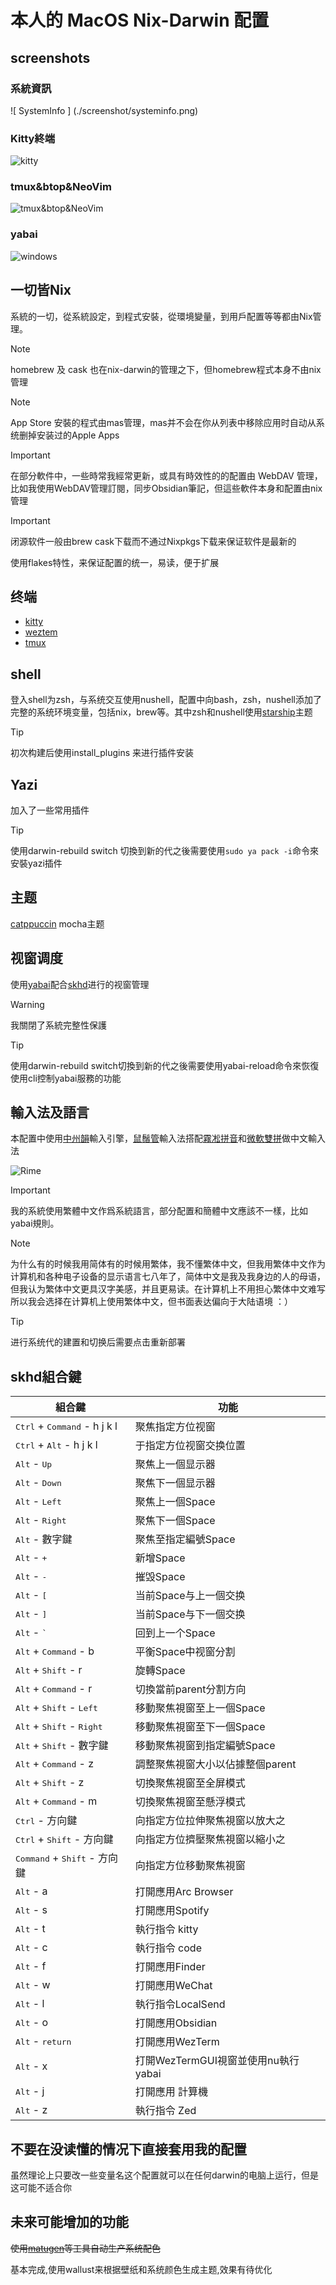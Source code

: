# 本人的 MacOS Nix-Darwin 配置

## screenshots

### 系統資訊

![ SystemInfo ] (./screenshot/systeminfo.png)

### Kitty終端

![kitty](./screenshot/kitty.png)

### tmux&btop&NeoVim

![tmux&btop&NeoVim](./screenshot/tmux_btop_neovim.png)

### yabai

![windows](./screenshot/windows.png)

## 一切皆Nix

系統的一切，從系統設定，到程式安裝，從環境變量，到用戶配置等等都由Nix管理。

> [!NOTE]
> homebrew 及 cask 也在nix-darwin的管理之下，但homebrew程式本身不由nix管理

> [!NOTE]
> App Store 安裝的程式由mas管理，mas并不会在你从列表中移除应用时自动从系统删掉安装过的Apple Apps

> [!Important]
> 在部分軟件中，一些時常我經常更新，或具有時效性的的配置由 WebDAV 管理，比如我使用WebDAV管理訂閱，同步Obsidian筆記，但這些軟件本身和配置由nix管理

> [!Important]
> 闭源软件一般由brew cask下载而不通过Nixpkgs下载来保证软件是最新的

使用flakes特性，来保证配置的统一，易读，便于扩展

## 终端

- [kitty](https://sw.kovidgoyal.net/kitty/)
- [weztem](https://wezfurlong.org/wezterm/)
- [tmux](https://github.com/tmux/tmux)

## shell

登入shell为zsh，与系统交互使用nushell，配置中向bash，zsh，nushell添加了完整的系统环境变量，包括nix，brew等。其中zsh和nushell使用[starship](https://starship.rs/)主题

> [!TIP]
> 初次构建后使用install_plugins 来进行插件安装

## Yazi

加入了一些常用插件

> [!TIP]
> 使用darwin-rebuild switch 切換到新的代之後需要使用`sudo ya pack -i`命令來安裝yazi插件

## 主题

[catppuccin](https://catppuccin.com/) mocha主题

## 视窗调度

使用[yabai](https://github.com/koekeishiya/yabai/tree/master)配合[skhd](https://github.com/koekeishiya/skhd)进行的视窗管理

> [!WARNING]
> 我關閉了系統完整性保護

> [!TIP]
> 使用darwin-rebuild switch切換到新的代之後需要使用yabai-reload命令來恢復使用cli控制yabai服務的功能

## 輸入法及語言

本配置中使用[中州韻](https://rime.im/)輸入引擎，[鼠鬚管](https://github.com/rime/squirrel)輸入法搭配[霧凇拼音](https://github.com/iDvel/rime-ice)和[微軟雙拼](https://github.com/rime/rime-double-pinyin)做中文輸入法

![Rime](./screenshot/rime.png)

> [!IMPORTANT]
> 我的系統使用繁體中文作爲系統語言，部分配置和簡體中文應該不一樣，比如yabai規則。

> [!NOTE]
> 为什么有的时候我用简体有的时候用繁体，我不懂繁体中文，但我用繁体中文作为计算机和各种电子设备的显示语言七八年了，简体中文是我及我身边的人的母语，但我认为繁体中文更具汉字美感，并且更易读。在计算机上不用担心繁体中文难写所以我会选择在计算机上使用繁体中文，但书面表达偏向于大陆语境 ：）

> [!TIP]
> 进行系统代的建置和切换后需要点击重新部署

## skhd組合鍵

| 組合鍵                                                       | 功能                                |
| ------------------------------------------------------------ | ----------------------------------- |
| <kbd>Ctrl</kbd> + <kbd>Command</kbd> - h j k l               | 聚焦指定方位视窗                    |
| <kbd>Ctrl</kbd> + <kbd>Alt</kbd> - h j k l                   | 于指定方位视窗交换位置              |
| <kbd>Alt</kbd> - <kbd>Up</kbd>                               | 聚焦上一個显示器                    |
| <kbd>Alt</kbd> - <kbd>Down</kbd>                             | 聚焦下一個显示器                    |
| <kbd>Alt</kbd> - <kbd>Left</kbd>                             | 聚焦上一個Space                     |
| <kbd>Alt</kbd> - <kbd>Right</kbd>                            | 聚焦下一個Space                     |
| <kbd>Alt</kbd> - 數字鍵                                      | 聚焦至指定編號Space                 |
| <kbd>Alt</kbd> - <kbd>+</kbd>                                | 新增Space                           |
| <kbd>Alt</kbd> - <kbd>-</kbd>                                | 摧毁Space                           |
| <kbd>Alt</kbd> - <kbd>[</kbd>                                | 当前Space与上一個交换               |
| <kbd>Alt</kbd> - <kbd>]</kbd>                                | 当前Space与下一個交换               |
| <kbd>Alt</kbd> - <kbd>`</kbd>                                | 回到上一个Space                     |
| <kbd>Alt</kbd> + <kbd>Command</kbd> - b                      | 平衡Space中视窗分割                 |
| <kbd>Alt</kbd> + <kbd>Shift</kbd> - r                        | 旋轉Space                           |
| <kbd>Alt</kbd> + <kbd>Command</kbd> - r                      | 切換當前parent分割方向              |
| <kbd>Alt</kbd> + <kbd>Shift</kbd> - <kbd>Left</kbd>          | 移動聚焦視窗至上一個Space           |
| <kbd>Alt</kbd> + <kbd>Shift</kbd> - <kbd>Right</kbd>         | 移動聚焦視窗至下一個Space           |
| <kbd>Alt</kbd> + <kbd>Shift</kbd> - 數字鍵                   | 移動聚焦視窗到指定編號Space         |
| <kbd>Alt</kbd> + <kbd>Command</kbd> - z                      | 調整聚焦視窗大小以佔據整個parent    |
| <kbd>Alt</kbd> + <kbd>Shift</kbd> - z                        | 切換聚焦視窗至全屏模式              |
| <kbd>Alt</kbd> + <kbd>Command</kbd> - m                      | 切換聚焦視窗至懸浮模式              |
| <kbd>Ctrl</kbd> - 方向鍵                                     | 向指定方位拉伸聚焦視窗以放大之      |
| <kbd>Ctrl</kbd> + <kbd>Shift</kbd> - 方向鍵                  | 向指定方位擠壓聚焦視窗以縮小之      |
| <kbd>Command</kbd> + <kbd>Shift</kbd> - 方向鍵               | 向指定方位移動聚焦視窗              |
| <kbd>Alt</kbd> - a                                           | 打開應用Arc Browser                 |
| <kbd>Alt</kbd> - s                                           | 打開應用Spotify                     |
| <kbd>Alt</kbd> - t                                           | 執行指令 kitty                      |
| <kbd>Alt</kbd> - c                                           | 執行指令 code                       |
| <kbd>Alt</kbd> - f                                           | 打開應用Finder                      |
| <kbd>Alt</kbd> - w                                           | 打開應用WeChat                      |
| <kbd>Alt</kbd> - l                                           | 執行指令LocalSend                   |
| <kbd>Alt</kbd> - o                                           | 打開應用Obsidian                    |
| <kbd>Alt</kbd> - <kbd>return<kbd>                            | 打開應用WezTerm                     |
| <kbd>Alt</kbd> - x                                           | 打開WezTermGUI視窗並使用nu執行yabai |
| <kbd>Alt</kbd> - j                                           | 打開應用 計算機                     |
| <kbd>Alt</kbd> - z                                           | 執行指令 Zed                        |

## 不要在没读懂的情况下直接套用我的配置

虽然理论上只要改一些变量名这个配置就可以在任何darwin的电脑上运行，但是这可能不适合你

## 未来可能增加的功能

~~使用[matugen](https://github.com/InioX/matugen)等工具自动生产系统配色~~

基本完成,使用wallust来根据壁纸和系统颜色生成主题,效果有待优化
